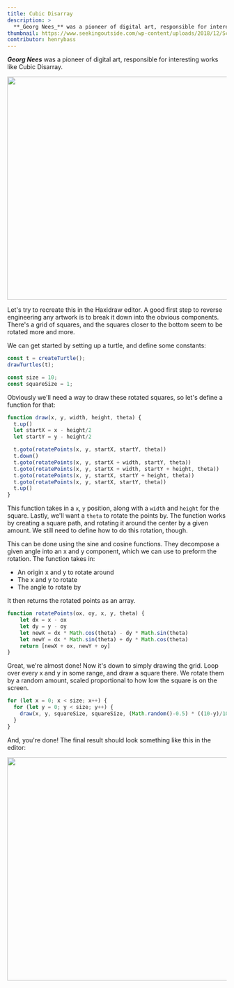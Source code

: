 ```yaml
---
title: Cubic Disarray
description: >
  **_Georg Nees_** was a pioneer of digital art, responsible for interesting works like Cubic Disarray.
thumbnail: https://www.seekingoutside.com/wp-content/uploads/2018/12/Screen-Shot-2018-12-11-at-3.40.46-AM-480x670.png
contributor: henrybass
---
```


**_Georg Nees_** was a pioneer of digital art, responsible for interesting works like Cubic Disarray.

<img src="https://www.seekingoutside.com/wp-content/uploads/2018/12/Screen-Shot-2018-12-11-at-3.40.46-AM-480x670.png" width="512"/>

Let's try to recreate this in the Haxidraw editor. A good first step to reverse engineering any artwork is to break it down into the obvious components. There's a grid of squares, and the squares closer to the bottom seem to be rotated more and more.

We can get started by setting up a turtle, and define some constants:

```js
const t = createTurtle();
drawTurtles(t);

const size = 10;
const squareSize = 1;
```

Obviously we'll need a way to draw these rotated squares, so let's define a function for that:

```js
function draw(x, y, width, height, theta) {
  t.up()
  let startX = x - height/2
  let startY = y - height/2

  t.goto(rotatePoints(x, y, startX, startY, theta))
  t.down()
  t.goto(rotatePoints(x, y, startX + width, startY, theta))
  t.goto(rotatePoints(x, y, startX + width, startY + height, theta))
  t.goto(rotatePoints(x, y, startX, startY + height, theta))
  t.goto(rotatePoints(x, y, startX, startY, theta))
  t.up()
}
```

This function takes in a `x`, `y` position, along with a `width` and `height` for the square. Lastly, we'll want a `theta` to rotate the points by. The function works by creating a square path, and rotating it around the center by a given amount. We still need to define how to do this rotation, though.

This can be done using the sine and cosine functions. They decompose a given angle into an x and y component, which we can use to preform the rotation. The function takes in:

- An origin x and y to rotate around
- The x and y to rotate
- The angle to rotate by

It then returns the rotated points as an array.

```js
function rotatePoints(ox, oy, x, y, theta) {
    let dx = x - ox
    let dy = y - oy
    let newX = dx * Math.cos(theta) - dy * Math.sin(theta)
    let newY = dx * Math.sin(theta) + dy * Math.cos(theta)
    return [newX + ox, newY + oy]
}
```

Great, we're almost done! Now it's down to simply drawing the grid. Loop over every x and y in some range, and draw a square there. We rotate them by a random amount, scaled proportional to how low the square is on the screen.

```js
for (let x = 0; x < size; x++) {
  for (let y = 0; y < size; y++) {
    draw(x, y, squareSize, squareSize, (Math.random()-0.5) * ((10-y)/10))
  }
}
```

And, you're done! The final result should look something like this in the editor:

<img src="https://cloud-ot8pxbd0h-hack-club-bot.vercel.app/0image.png" width="512"/>
